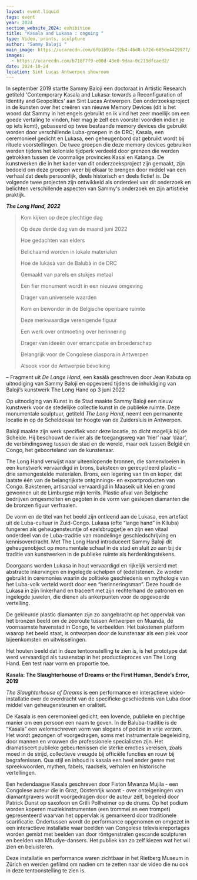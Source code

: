```yaml
---
layout: event.liquid
tags: event
year: 2024
section_website_2024: exhibition
title: "Kasala and Lukasa : ongoing "
type: Video, prints, sculpture
author: "Sammy Baloji "
main_image: https://ucarecdn.com/6fb1b93e-f2b4-46d8-b72d-685de4429977/
images:
  - https://ucarecdn.com/b718f7f9-e00d-43e0-9daa-0c219dfcaed2/
date: 2024-10-24
location: Sint Lucas Antwerpen showroom
---
```

In september 2019 startte Sammy Baloji een doctoraat in Artistic Research getiteld 'Contemporary Kasala and Lukasa: towards a Reconfiguration of Identity and Geopolitics' aan Sint Lucas Antwerpen. Een onderzoeksproject in de kunsten over het creëren van nieuwe Memory Devices (dit is het woord dat Sammy in het engels gebruikt en ik vind het zeer moeilijk om een goede vertaling te vinden, hier mag je zelf een voorstel voordien indien je op iets komt), gebaseerd op twee bestaande memory devices die gebruikt worden door verschillende Luba-groepen in de DRC; Kasala, een ceremonieel gedicht en Lukasa, een geheugenbord dat gebruikt wordt bij rituele voorstellingen. De twee groepen die deze memory devices gebruiken werden tijdens het koloniale tijdperk verdeeld door grenzen die werden getrokken tussen de voormalige provincies Kasai en Katanga. De kunstwerken die in het kader van dit onderzoeksproject zijn gemaakt, zijn bedoeld om deze groepen weer bij elkaar te brengen door middel van een verhaal dat deels persoonlijk, deels historisch en deels fictief is. De volgende twee projecten zijn ontwikkeld als onderdeel van dit onderzoek en belichten verschillende aspecten van Sammy's onderzoek en zijn artistieke praktijk.



***The Long Hand, 2022***



> Kom kijken op deze plechtige dag     
>
> Op deze derde dag van de maand juni 2022
>
> Hoe gedachten van elders    
>
> Belichaamd worden in lokale materialen
>
> Hoe de lukàsà van de Balubà in de DRC     
>
> Gemaakt van parels en stukjes metaal
>
> Een fier monument wordt in een nieuwe omgeving       
>
> Drager van universele waarden
>
> Kom en bewonder in de Belgische openbare ruimte  
>
> Deze merkwaardige verenigende figuur
>
> Een werk over ontmoeting over herinnering    
>
> Drager van ideeën over emancipatie en broederschap
>
> Belangrijk voor de Congolese diaspora in Antwerpen     
>
> Alsook voor de Antwerpse bevolking
>
>

– Fragment uit *De Lange Hand*, een kasàlà geschreven door Jean Kabuta op uitnodiging van Sammy Baloji en opgevoerd tijdens de inhuldiging van Baloji’s kunstwerk The Long Hand op 3 juni 2022



Op uitnodiging van Kunst in de Stad maakte Sammy Baloji een nieuw kunstwerk voor de stedelijke collectie kunst in de publieke ruimte. Deze monumentale sculptuur, getiteld *The Long Hand*, neemt een permanente locatie in op de Scheldekaai ter hoogte van de Zuidersluis in Antwerpen.



Baloji maakte zijn werk specifiek voor deze locatie, zo dicht mogelijk bij de Schelde. Hij beschouwt de rivier als de toegangsweg van ‘hier’ naar ‘daar’, de verbindingsweg tussen de stad en de wereld, maar ook tussen België en Congo, het geboorteland van de kunstenaar. 



The Long Hand verwijst naar uiteenlopende bronnen, die samenvloeien in een kunstwerk vervaardigd in brons, baksteen en gerecycleerd plastic – drie samengestelde materialen. Brons, een legering van tin en koper, dat laatste één van de belangrijkste ontginnings- en exportproducten van Congo. Bakstenen, artisanaal vervaardigd in Maaseik uit klei en grond gewonnen uit de Limburgse mijn terrils. Plastic afval van Belgische bedrijven omgesmolten en gegoten in de vorm van geslepen diamanten die de bronzen figuur verfraaien.  



De vorm en de titel van het beeld zijn ontleend aan de Lukasa, een artefact uit de Luba-cultuur in Zuid-Congo. Lukasa (ofte “lange hand” in Kiluba) fungeren als geheugensteuntje of ezelsbruggetje en zijn een vitaal onderdeel van de Luba-traditie van mondelinge geschiedschrijving en kennisoverdracht. Met The Long Hand introduceert Sammy Baloji dit geheugenobject op monumentale schaal in de stad en sluit zo aan bij de traditie van kunstwerken in de publieke ruimte als herdenkingstekens. 

Doorgaans worden Lukasa in hout vervaardigd en rijkelijk versierd met abstracte inkervingen en ingelegde schelpen of (edel)stenen. Ze worden gebruikt in ceremonies waarin de politieke geschiedenis en mythologie van het Luba-volk verteld wordt door een “herinneringsman”. Deze houdt de Lukasa in zijn linkerhand en traceert met zijn rechterhand de patronen en ingelegde juwelen, die dienen als ankerpunten voor de opgevoerde vertelling.



De gekleurde plastic diamanten zijn zo aangebracht op het oppervlak van het bronzen beeld om de zeeroute tussen Antwerpen en Muanda, de voornaamste havenstad in Congo, te verbeelden. Het bakstenen platform waarop het beeld staat, is ontworpen door de kunstenaar als een plek voor bijeenkomsten en uitwisselingen. 



Het houten beeld dat in deze tentoonstelling te zien is, is het prototype dat werd vervaardigd als tussenstap in het productieproces van The Long Hand. Een test naar vorm en proportie toe. 



**Kasala: The Slaughterhouse of Dreams or the First Human, Bende’s Error, 2019** 



*The Slaughterhouse of Dreams* is een performance en interactieve video-installatie over de overdracht van de specifieke geschiedenis van Luba door middel van geheugensteunen en oraliteit.

De Kasala is een ceremonieel gedicht, een lovende, publieke en plechtige manier om een persoon een naam te geven. In de Baluba-traditie is de “Kasala” een welomschreven vorm van slogans of poëzie in vrije verzen. Het wordt gezongen of voorgedragen, soms met instrumentale begeleiding, door mannen en vrouwen die professionele specialisten zijn. Het dramatiseert publieke gebeurtenissen die sterke emoties vereisen, zoals moed in de strijd, collectieve vreugde bij officiële functies en rouw bij begrafenissen. Qua stijl en inhoud is kasala een heel ander genre met spreekwoorden, mythen, fabels, raadsels, verhalen en historische vertellingen.

Een hedendaagse Kasala geschreven door Fiston Mwanza Mujila - een Congolese auteur die in Graz, Oostenrijk woont - over onteigeningen van diamantgravers wordt voorgedragen door de auteur zelf, begeleid door Patrick Dunst op saxofoon en Grilli Pollheimer op de drums. Op het podium worden koperen muziekinstrumenten (een trommel en een trompet) gepresenteerd waarvan het oppervlak is gemarkeerd door traditionele scarificatie. Ondertussen wordt de performance opgenomen en omgezet in een interactieve installatie waar beelden van Congolese televisiereportages worden gemixt met beelden van door röntgenstralen gescande sculpturen en beelden van Mbudye-dansers. Het publiek kan zo zelf kiezen wat het wil zien en beluisteren.

Deze installatie en performance waren zichtbaar in het Rietberg Museum in Zürich en werden gefilmd om nadien om te zetten naar de video die nu ook in deze tentoonstelling te zien is.
